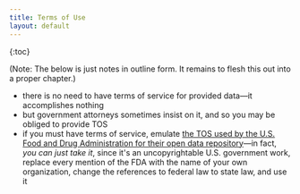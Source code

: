 ```yaml
---
title: Terms of Use
layout: default
---
```


{:toc}

(Note: The below is just notes in outline form. It remains to flesh this out into a proper chapter.)

* there is no need to have terms of service for provided data—it accomplishes nothing
* but government attorneys sometimes insist on it, and so you may be obliged to provide TOS
* if you must have terms of service, emulate [the TOS used by the U.S. Food and Drug Administration for their open data repository](https://open.fda.gov/terms/)—in fact, _you can just take it_, since it's an uncopyrightable U.S. government work, replace every mention of the FDA with the name of your own organization, change the references to federal law to state law, and use it
